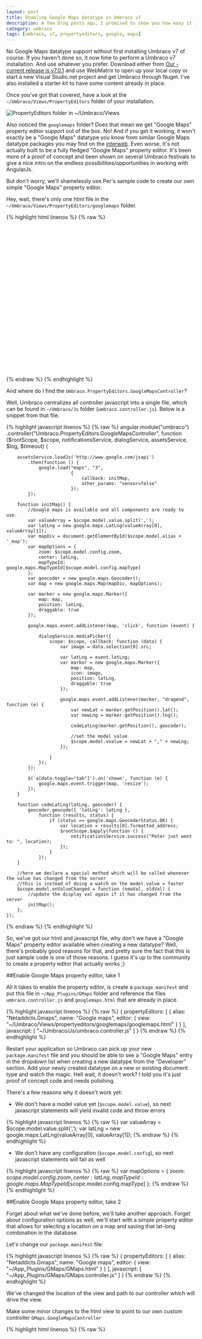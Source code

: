 ```yaml
---
layout: post
title: Enabling Google Maps datatype in Umbraco v7
description: A few blog posts ago, I promised to show you how easy it is to enable Google Maps datatype support in V7. Here's how.
category: umbraco
tags: [umbraco, v7, propertyeditors, google, maps]
---
```


No Google Maps datatype support without first installing Umbraco v7 of course. If you haven't done so, it now time to perform a Umbraco v7 installation. And use whatever you prefer. Download either from [Our - current release is v7.0.1](http://our.umbraco.org/contribute/releases/701) and use WebMatrix to open up your local copy or start a new Visual Studio.net project and get Umbraco through Nuget. I've also installed a starter kit to have some content already in place.

Once you've got that covered, have a look at the <code>~/Umbraco/Views/PropertyEditors</code> folder of your installation. 

![PropertyEditors folder in ~/Umbraco/Views](/images/posts/googe-maps-folder-in-property-editors-folder.png)

Also noticed the <code>googlemaps</code> folder? Does that mean we get "Google Maps" property editor support out of the box. No! And if you get it working, it won't exactly be a "Google Maps" datatype you know from similar Google Maps datatype packages you may find on the [interweb](http://our.umbraco.org/search?q=Google%20maps&content=project,). Even worse, it's not actually built to be a fully fledged "Google Maps" property editor. It's been more of a proof of concept and been shown on several Umbraco festivals to give a nice intro on the endless possibilities/opportunities in working with AngularJs.

But don't worry, we'll shamelessly use Per's sample code to create our own simple "Google Maps" property editor.

Hey, wait, there's only one html file in the <code>~/Umbraco/Views/PropertyEditors/googlemaps</code> folder. 

{% highlight html linenos %}
{% raw %}
<div ng-controller="Umbraco.PropertyEditors.GoogleMapsController" class="umb-editor umb-googlemaps">
    <div class="" style="height: 400px;" id="{{model.alias}}_map"></div>
</div>
{% endraw %}
{% endhighlight %}

And where do I find the <code>Umbraco.PropertyEditors.GoogleMapsController</code>?

Well, Umbraco centralizes all controller javascript into a single file, which can be found in <code>~/Umbraco/Js</code> folder (<code>umbraco.controller.js</code>). Below is a snippet from that file.

{% highlight javascript linenos %}
{% raw %}
angular.module("umbraco")
.controller("Umbraco.PropertyEditors.GoogleMapsController",
    function ($rootScope, $scope, notificationsService, dialogService, assetsService, $log, $timeout) {

        assetsService.loadJs('http://www.google.com/jsapi')
            .then(function () {
                google.load("maps", "3",
                            {
                                callback: initMap,
                                other_params: "sensor=false"
                            });
            });

        function initMap() {
            //Google maps is available and all components are ready to use.
            var valueArray = $scope.model.value.split(',');
            var latLng = new google.maps.LatLng(valueArray[0], valueArray[1]);
            var mapDiv = document.getElementById($scope.model.alias + '_map');
            var mapOptions = {
                zoom: $scope.model.config.zoom,
                center: latLng,
                mapTypeId: google.maps.MapTypeId[$scope.model.config.mapType]
            };
            var geocoder = new google.maps.Geocoder();
            var map = new google.maps.Map(mapDiv, mapOptions);

            var marker = new google.maps.Marker({
                map: map,
                position: latLng,
                draggable: true
            });

            google.maps.event.addListener(map, 'click', function (event) {

                dialogService.mediaPicker({
                    scope: $scope, callback: function (data) {
                        var image = data.selection[0].src;

                        var latLng = event.latLng;
                        var marker = new google.maps.Marker({
                            map: map,
                            icon: image,
                            position: latLng,
                            draggable: true
                        });

                        google.maps.event.addListener(marker, "dragend", function (e) {
                            var newLat = marker.getPosition().lat();
                            var newLng = marker.getPosition().lng();

                            codeLatLng(marker.getPosition(), geocoder);

                            //set the model value
                            $scope.model.vvalue = newLat + "," + newLng;
                        });

                    }
                });
            });

            $('a[data-toggle="tab"]').on('shown', function (e) {
                google.maps.event.trigger(map, 'resize');
            });
        }

        function codeLatLng(latLng, geocoder) {
            geocoder.geocode({ 'latLng': latLng },
                function (results, status) {
                    if (status == google.maps.GeocoderStatus.OK) {
                        var location = results[0].formatted_address;
                        $rootScope.$apply(function () {
                            notificationsService.success("Peter just went to: ", location);
                        });
                    }
                });
        }

        //here we declare a special method which will be called whenever the value has changed from the server
        //this is instead of doing a watch on the model.value = faster
        $scope.model.onValueChanged = function (newVal, oldVal) {
            //update the display val again if it has changed from the server
            initMap();
        };
    });
{% endraw %}
{% endhighlight %}

So, we've got our html and javascript file, why don't we have a "Google Maps" property editor available when creating a new datatype? Well, there's probably good reasons for that, and pretty sure the fact that this is just sample code is one of those reasons. I guess it's up to the community to create a property editor that actually works ;)

##Enable Google Maps property editor, take 1

All it takes to enable the property editor, is create a <code>package.manifest</code> and put this file in <code>~/App_Plugins/GMaps</code> folder and reference the files <code>umbraco.controller.js</code> and <code>googlemaps.html</code> that are already in place.
 
{% highlight javascript linenos %}
{% raw %}
{
	propertyEditors:
	[ 
		{
			alias: "Netaddicts.Gmaps",
			name: "Google maps",
			editor:
				{
        			view: "~/Umbraco/Views/propertyeditors/googlemaps/googlemaps.html"
        		}
        }
	],
	javascript:
	[
		"~/Umbraco/Js/umbraco.controller.js"
	]
}
{% endraw %}
{% endhighlight %}

Restart your application so Umbraco can pick up your new <code>package.manifest</code> file and you should be able to see a "Google Maps" entry in the dropdown list when creating a new datatype from the "Developer" section. Add your newly created datatype on a new or existing document type and watch the magic. Hell wait, it doesn't work? I told you it's just proof of concept code and needs polishing.

There's a few reasons why it doesn't work yet:

* We don't have a model value yet (<code>$scope.model.value</code>), so next javascript statements will yield invalid code and throw errors

{% highlight javascript linenos %}
{% raw %}
var valueArray = $scope.model.value.split(',');
var latLng = new google.maps.LatLng(valueArray[0], valueArray[1]);
{% endraw %}
{% endhighlight %}

* We don't have any configuration (<code>$scope.model.config</code>), so next javascript statements will fail as well

{% highlight javascript linenos %}
{% raw %}
var mapOptions = {
	zoom: $scope.model.config.zoom,
	center: latLng,
	mapTypeId: google.maps.MapTypeId[$scope.model.config.mapType]
};
{% endraw %}
{% endhighlight %}

##Enable Google Maps property editor, take 2

Forget about what we've done before, we'll take another approach. Forget about configuration options as well, we'll start with a simple property editor that allows for selecting a location on a map and saving that lat-long combination in the database.

Let's change our <code>package.manifest</code> file:

{% highlight javascript linenos %}
{% raw %}
{
	propertyEditors:
	[ 
		{
			alias: "Netaddicts.Gmaps",
			name: "Google maps",
			editor:
				{
        			view: "~/App_Plugins/GMaps/GMaps.html"
        		}
        }
	],
	javascript:
	[
		"~/App_Plugins/GMaps/GMaps.controller.js"
	]
}
{% endraw %}
{% endhighlight %}

We've changed the location of the view and path to our controller which will drive the view.

Make some minor changes to the html view to point to our own custom controller <code>GMaps.GoogleMapsController</code>

{% highlight html linenos %}
{% raw %}
<div ng-controller="GMaps.GoogleMapsController" class="umb-editor umb-googlemaps">
    <div class="" style="height: 400px;" id="{{model.alias}}_map"></div>
</div>
{% endraw %}
{% endhighlight %}

And lastly, our javascript code

{% highlight javascript linenos %}
{% raw %}
angular.module("umbraco").controller("GMaps.GoogleMapsController",
    function ($rootScope, $scope, notificationsService, dialogService, assetsService) {

        assetsService.loadJs('http://www.google.com/jsapi')
            .then(function () {
                google.load("maps", "3",
                            {
                                callback: initMap,
                                other_params: "sensor=false"
                            });
            });

        function initMap() {
            //Google maps is available and all components are ready to use.
            notificationsService.warning("GMaps", "Started initMap()");

            if ($scope.model.value === '') {
                $scope.model.value = '51.226523,2.923182';
            }

            var valueArray = $scope.model.value.split(',');
            var latLng = new google.maps.LatLng(valueArray[0], valueArray[1]);

            //notificationsService.warning("GMaps", "Latitude=" + valueArray[0]);
            //notificationsService.warning("GMaps", "Longitude=" + valueArray[1]);

            var mapDiv = document.getElementById($scope.model.alias + '_map');

            var mapOptions = {
                zoom: 12,
                center: latLng,
                mapTypeId: google.maps.MapTypeId.ROADMAP
            };

            var geocoder = new google.maps.Geocoder();
            var map = new google.maps.Map(mapDiv, mapOptions);

            var marker = new google.maps.Marker({
                map: map,
                position: latLng,
                draggable: true
            });

            //notificationsService.warning("GMaps", "Finished initMap()");

            google.maps.event.addListener(marker, "dragend", function (e) {
                var newLat = marker.getPosition().lat();
                var newLng = marker.getPosition().lng();

                codeLatLng(marker.getPosition(), geocoder);

                //set the model value
                $scope.model.value = newLat + "," + newLng;
            });

            $('a[data-toggle="tab"]').on('shown', function (e) {
                google.maps.event.trigger(map, 'resize');
            });
        }

        function codeLatLng(latLng, geocoder) {
            geocoder.geocode({ 'latLng': latLng },
                function (results, status) {
                    if (status == google.maps.GeocoderStatus.OK) {
                        var location = results[0].formatted_address;
                        $rootScope.$apply(function () {
                            notificationsService.success("Peter just went to: ", location);
                        });
                    } else {
                        notificationsService.error("Peter just went nowhere!");
                    }
                });
        }
    });
{% endraw %}
{% endhighlight %}

Important changes made compared to the original version:

* Checking whether we've got a model value and if not, initialize it with a default lat-long value (Ok, I live in Belgium, so this location will probably be of no use to you, but feel free to change it)

{% highlight javascript linenos %}
{% raw %}
if ($scope.model.value === '') {
	$scope.model.value = '51.226523,2.923182';
}
{% endraw %}
{% endhighlight %}

* Setting map type to <code>google.maps.MapTypeId.ROADMAP</code>

{% highlight javascript linenos %}
{% raw %}
var mapOptions = {
    zoom: 12,
    center: latLng,
    mapTypeId: google.maps.MapTypeId.ROADMAP
};
{% endraw %}
{% endhighlight %}

* Removed some obsolete code (Such as using the [<code>dialogService</code>](http://umbraco.github.io/Belle/#/api/umbraco.services.dialogService) to pick a media item, we won't be using it here) 

Restart your application (this is really, really important for changes to picked up again!) and optionally clear your cache (And you may do so a few times before changes actually show up). Enter the backoffice and you should now have your "Google Maps" datatype working!

[Here's a screencast of the Google Maps property editor in action](http://screencast.com/t/JOcOttjQI)

Big thanks to Per for writing the initial code, I just did what needed be done to make it act as a working Google Maps property editor.

Can we still improve? Yes!!

* How about adding configuration options to avoid hard coding a default location. [Requires some changes to your manifest file](http://umbraco.github.io/Belle/#/tutorials/manifest). Or, and this would make it really awesome, let user pick a location using a "Google Maps Prevalue Editor". Sounds like a new challenge ;)
* Add input box to allow for entering an address and have Google perform a lookup of location
* Allow for multiple locations to be selected on a single map

Happy property editing!
